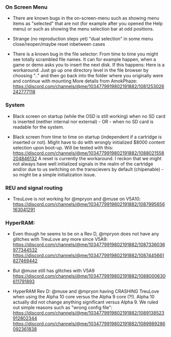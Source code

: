 ### On Screen Menu

* There are known bugs in the on-screen-menu such as showing menu items as
  "selected" that are not (for example after you opened the Help menu) or
  such as showing the menu selection bar at odd positions.

* Strange (no reproduction steps yet) "dual selection" in some menu 
  close/reopen/maybe reset inbetween cases

* There is a known bug in the file selector: From time to time you might see
  totally scrambled file names. It can for example happen, when a game or demo
  asks you to insert the next disk. If this happens: Here is a workaround:
  Just go up one directory level in the file browser by choosing ".." and then
  go back into the folder where you originally were and continue with mounting
  More details from AmokPhaze:
  https://discord.com/channels/@me/1034779919802191882/1081253026242777118

### System

* Black screen on startup (while the OSD is still working) when no SD card
  is inserted (neither internal nor external) - OR - when no SD card is
  readable for the system.

* Black screen from time to time on startup (independent if a cartridge is
  inserted or not). Might have to do with wrongly initialized
  $8000 content selection upon boot-up. Will be tested with this:
  https://discord.com/channels/@me/1034779919802191882/1088021558204846132
  A reset is currently the workaround.
  I reckon that we might not always have well initialized signals in the
  realm of the cartridge and/or due to us switching on the transcievers
  by default (chipenable) - so might be a simple initialization issue.

### REU and signal routing

* TreuLove is not working for @mpryon and @muse on V5A10:
  https://discord.com/channels/@me/1034779919802191882/1087995656163041291

### HyperRAM:

* Even though he seems to be on a Rev D, @mpryon does not have any glitches
  with TreuLove any more since V5A9:
  https://discord.com/channels/@me/1034779919802191882/1087336036977344532
  https://discord.com/channels/@me/1034779919802191882/1087445661827469442

* But @muse still has glitches with V5A9
  https://discord.com/channels/@me/1034779919802191882/1088000630611791893

* HyperRAM Rev D: @muse and @mpryon having CRASHING TreuLove when using the
  Alpha 10 core versus the Alpha 9 core (?!). Alpha 10 actually did not
  change anything significant versus Alpha 9. We ruled out simple reasons
  such as "wrong config file":
  https://discord.com/channels/@me/1034779919802191882/1089138523912802344
  https://discord.com/channels/@me/1034779919802191882/1089989286092361838
